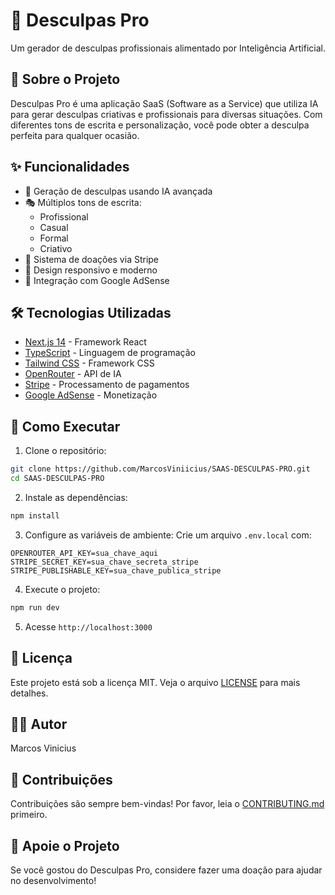 # 🌟 Desculpas Pro

Um gerador de desculpas profissionais alimentado por Inteligência Artificial.

## 📝 Sobre o Projeto

Desculpas Pro é uma aplicação SaaS (Software as a Service) que utiliza IA para gerar desculpas criativas e profissionais para diversas situações. Com diferentes tons de escrita e personalização, você pode obter a desculpa perfeita para qualquer ocasião.

## ✨ Funcionalidades

- 🤖 Geração de desculpas usando IA avançada
- 🎭 Múltiplos tons de escrita:
  - Profissional
  - Casual
  - Formal
  - Criativo
- 💝 Sistema de doações via Stripe
- 📱 Design responsivo e moderno
- 🎯 Integração com Google AdSense

## 🛠️ Tecnologias Utilizadas

- [Next.js 14](https://nextjs.org/) - Framework React
- [TypeScript](https://www.typescriptlang.org/) - Linguagem de programação
- [Tailwind CSS](https://tailwindcss.com/) - Framework CSS
- [OpenRouter](https://openrouter.ai/) - API de IA
- [Stripe](https://stripe.com/) - Processamento de pagamentos
- [Google AdSense](https://www.google.com/adsense) - Monetização

## 🚀 Como Executar

1. Clone o repositório:
```bash
git clone https://github.com/MarcosViniicius/SAAS-DESCULPAS-PRO.git
cd SAAS-DESCULPAS-PRO
```

2. Instale as dependências:
```bash
npm install
```

3. Configure as variáveis de ambiente:
Crie um arquivo `.env.local` com:
```
OPENROUTER_API_KEY=sua_chave_aqui
STRIPE_SECRET_KEY=sua_chave_secreta_stripe
STRIPE_PUBLISHABLE_KEY=sua_chave_publica_stripe
```

4. Execute o projeto:
```bash
npm run dev
```

5. Acesse `http://localhost:3000`

## 📄 Licença

Este projeto está sob a licença MIT. Veja o arquivo [LICENSE](LICENSE) para mais detalhes.

## 👨‍💻 Autor

Marcos Vinicius

## 🤝 Contribuições

Contribuições são sempre bem-vindas! Por favor, leia o [CONTRIBUTING.md](CONTRIBUTING.md) primeiro.

## 💖 Apoie o Projeto

Se você gostou do Desculpas Pro, considere fazer uma doação para ajudar no desenvolvimento! 